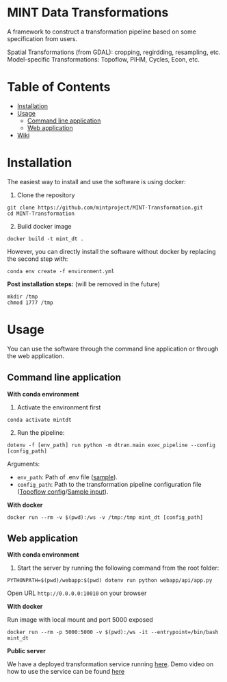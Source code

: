 # MINT Data Transformations

A framework to construct a transformation pipeline based on some specification from users. 

Spatial Transformations (from GDAL): cropping, regirdding, resampling, etc.
Model-specific Transformations: Topoflow, PIHM, Cycles, Econ, etc.

Table of Contents
=================

  * [Installation](#installation)
  * [Usage](#usage)
    * [Command line application](#command-line-application)
    * [Web application](#web-application)
  * [Wiki](https://github.com/mintproject/MINT-Transformation/wiki)

Installation
============

The easiest way to install and use the software is using docker:

1. Clone the repository

```
git clone https://github.com/mintproject/MINT-Transformation.git
cd MINT-Transformation
```

2. Build docker image

```
docker build -t mint_dt .
```

However, you can directly install the software without docker by replacing the second step with:

```
conda env create -f environment.yml
```

**Post installation steps:** (will be removed in the future)

```
mkdir /tmp
chmod 1777 /tmp
```

Usage
=====

You can use the software through the command line application or through the web application.

Command line application
------------------------

**With conda environment**

1. Activate the environment first

```
conda activate mintdt
```

2. Run the pipeline:

```
dotenv -f [env_path] run python -m dtran.main exec_pipeline --config [config_path]
```
Arguments:
  * `env_path`: Path of .env file ([sample](https://github.com/mintproject/MINT-Transformation/blob/master/.env.docker)).
  * `config_path`: Path to the transformation pipeline configuration file ([Topoflow config](https://github.com/mintproject/MINT-Transformation/blob/master/examples/topoflow4/topoflow_climate.yml)/[Sample input](https://drive.google.com/file/d/1NQsWHwctdiF8UfMGqaxuc9lpDSVxOcvG/view)).

**With docker**

```
docker run --rm -v $(pwd):/ws -v /tmp:/tmp mint_dt [config_path]
```

Web application
---------------

**With conda environment**
1. Start the server by running the following command from the root folder:

```
PYTHONPATH=$(pwd)/webapp:$(pwd) dotenv run python webapp/api/app.py
```

Open URL `http://0.0.0.0:10010` on your browser

**With docker**

Run image with local mount and port 5000 exposed

```
docker run --rm -p 5000:5000 -v $(pwd):/ws -it --entrypoint=/bin/bash mint_dt
```

**Public server**

We have a deployed transformation service running [here](https://data-trans.mint.isi.edu/). Demo video on how to use the service can be found [here](https://drive.google.com/file/d/1YCPCV2dVbkju_haY8Gj9YxTUpADyMKhT/view)
